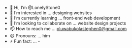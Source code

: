 - 👋 Hi, I’m @LonelyStone0
- 👀 I’m interested in ... designing websites
- 🌱 I’m currently learning ... front-end web development
- 💞️ I’m looking to collaborate on ... website design projects 
- 📫 How to reach me ... oluwabukolastephen0@gmail.com
- 😄 Pronouns: ... him
- ⚡ Fun fact: ... -

<!---
LonelyStone0/LonelyStone0 is a ✨ special ✨ repository because its `README.md` (this file) appears on your GitHub profile.
You can click the Preview link to take a look at your changes.
--->
